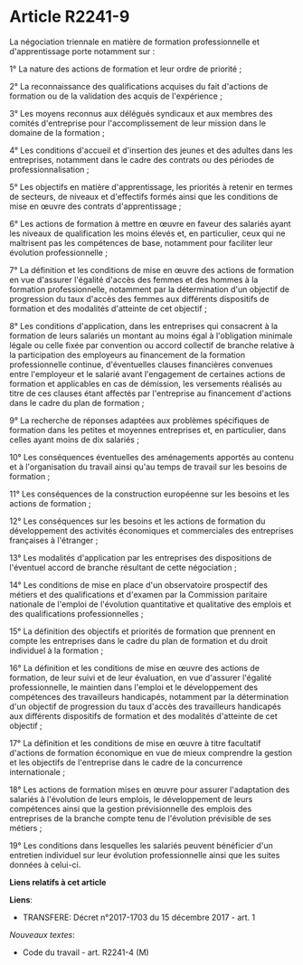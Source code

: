 # Article R2241-9

La négociation triennale en matière de formation professionnelle et d'apprentissage porte notamment sur :

1° La nature des actions de formation et leur ordre de priorité ;

2° La reconnaissance des qualifications acquises du fait d'actions de formation ou de la validation des acquis de
l'expérience ;

3° Les moyens reconnus aux délégués syndicaux et aux membres des comités d'entreprise pour l'accomplissement de leur mission
dans le domaine de la formation ;

4° Les conditions d'accueil et d'insertion des jeunes et des adultes dans les entreprises, notamment dans le cadre des
contrats ou des périodes de professionnalisation ;

5° Les objectifs en matière d'apprentissage, les priorités à retenir en termes de secteurs, de niveaux et d'effectifs formés
ainsi que les conditions de mise en œuvre des contrats d'apprentissage ;

6° Les actions de formation à mettre en œuvre en faveur des salariés ayant les niveaux de qualification les moins élevés et,
en particulier, ceux qui ne maîtrisent pas les compétences de base, notamment pour faciliter leur évolution professionnelle ;

7° La définition et les conditions de mise en œuvre des actions de formation en vue d'assurer l'égalité d'accès des femmes et
des hommes à la formation professionnelle, notamment par la détermination d'un objectif de progression du taux d'accès des
femmes aux différents dispositifs de formation et des modalités d'atteinte de cet objectif ;

8° Les conditions d'application, dans les entreprises qui consacrent à la formation de leurs salariés un montant au moins
égal à l'obligation minimale légale ou celle fixée par convention ou accord collectif de branche relative à la participation
des employeurs au financement de la formation professionnelle continue, d'éventuelles clauses financières convenues entre
l'employeur et le salarié avant l'engagement de certaines actions de formation et applicables en cas de démission, les
versements réalisés au titre de ces clauses étant affectés par l'entreprise au financement d'actions dans le cadre du plan de
formation ;

9° La recherche de réponses adaptées aux problèmes spécifiques de formation dans les petites et moyennes entreprises et, en
particulier, dans celles ayant moins de dix salariés ;

10° Les conséquences éventuelles des aménagements apportés au contenu et à l'organisation du travail ainsi qu'au temps de
travail sur les besoins de formation ;

11° Les conséquences de la construction européenne sur les besoins et les actions de formation ;

12° Les conséquences sur les besoins et les actions de formation du développement des activités économiques et commerciales
des entreprises françaises à l'étranger ;

13° Les modalités d'application par les entreprises des dispositions de l'éventuel accord de branche résultant de cette
négociation ;

14° Les conditions de mise en place d'un observatoire prospectif des métiers et des qualifications et d'examen par la
Commission paritaire nationale de l'emploi de l'évolution quantitative et qualitative des emplois et des qualifications
professionnelles ;

15° La définition des objectifs et priorités de formation que prennent en compte les entreprises dans le cadre du plan de
formation et du droit individuel à la formation ;

16° La définition et les conditions de mise en œuvre des actions de formation, de leur suivi et de leur évaluation, en vue
d'assurer l'égalité professionnelle, le maintien dans l'emploi et le développement des compétences des travailleurs
handicapés, notamment par la détermination d'un objectif de progression du taux d'accès des travailleurs handicapés aux
différents dispositifs de formation et des modalités d'atteinte de cet objectif ;

17° La définition et les conditions de mise en œuvre à titre facultatif d'actions de formation économique en vue de mieux
comprendre la gestion et les objectifs de l'entreprise dans le cadre de la concurrence internationale ;

18° Les actions de formation mises en œuvre pour assurer l'adaptation des salariés à l'évolution de leurs emplois, le
développement de leurs compétences ainsi que la gestion prévisionnelle des emplois des entreprises de la branche compte tenu
de l'évolution prévisible de ses métiers ;

19° Les conditions dans lesquelles les salariés peuvent bénéficier d'un entretien individuel sur leur évolution
professionnelle ainsi que les suites données à celui-ci.

**Liens relatifs à cet article**

**Liens**:

  - TRANSFERE: Décret n°2017-1703 du 15 décembre 2017 - art. 1

_Nouveaux textes_:

  - Code du travail - art. R2241-4 (M)
